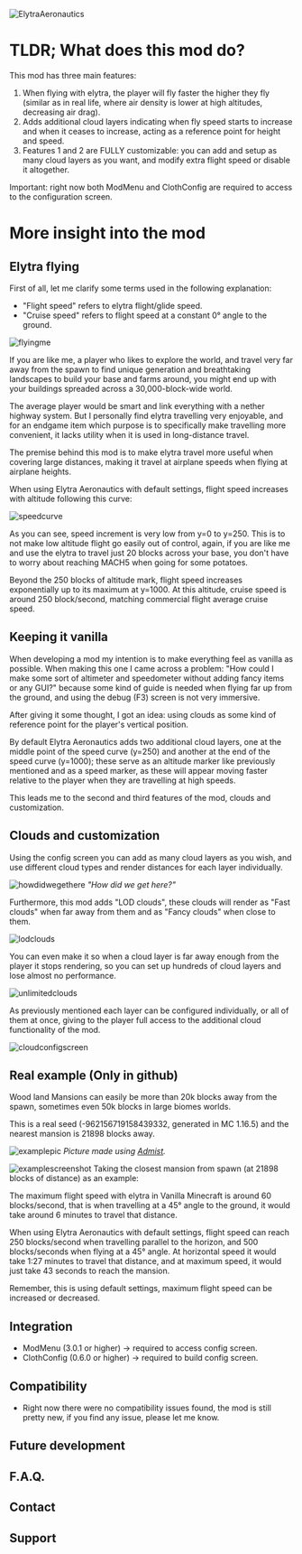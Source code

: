 ![ElytraAeronautics](https://media.discordapp.net/attachments/754495868861677628/927260411785539604/ean2.png?width=1289&height=255)

# TLDR; What does this mod do?

This mod has three main features:
1. When flying with elytra, the player will fly faster the higher they fly (similar as in real life, where air density is lower at high altitudes, decreasing air drag).
2. Adds additional cloud layers indicating when fly speed starts to increase and when it ceases to increase, acting as a reference point for height and speed.
3. Features 1 and 2 are FULLY customizable: you can add and setup as many cloud layers as you want, and modify extra flight speed or disable it altogether.

Important: right now both ModMenu and ClothConfig are required to access to the configuration screen.

# More insight into the mod

## Elytra flying
First of all, let me clarify some terms used in the following explanation:
- "Flight speed" refers to elytra flight/glide speed.
- "Cruise speed" refers to flight speed at a constant 0° angle to the ground.

![flyingme](https://media.discordapp.net/attachments/754495868861677628/927264908012302367/best2.png?width=1618&height=910)

If you are like me, a player who likes to explore the world, and travel very far away from the spawn to find unique generation and breathtaking landscapes to build your base and farms around, you might end up with your buildings spreaded across a 30,000-block-wide world.

The average player would be smart and link everything with a nether highway system. But I personally find elytra travelling very enjoyable, and for an endgame item which purpose is to specifically make travelling more convenient, it lacks utility when it is used in long-distance travel. 

The premise behind this mod is to make elytra travel more useful when covering large distances, making it travel at airplane speeds when flying at airplane heights.

When using Elytra Aeronautics with default settings, flight speed increases with altitude following this curve:

![speedcurve](https://media.discordapp.net/attachments/754495868861677628/926964552552300624/eanGraph.png?width=1249&height=910)

As you can see, speed increment is very low from y=0 to y=250. 
This is to not make low altitude flight go easily out of control, again, if you are like me and use the elytra to travel just 20 blocks across your base, you don't have to worry about reaching MACH5 when going for some potatoes. 

Beyond the 250 blocks of altitude mark, flight speed increases exponentially up to its maximum at y=1000. At this altitude, cruise speed is around 250 block/second, matching commercial flight average cruise speed.

## Keeping it vanilla
When developing a mod my intention is to make everything feel as vanilla as possible. When making this one I came across a problem: "How could I make some sort of altimeter and speedometer without adding fancy items or any GUI?" because some kind of guide is needed when flying far up from the ground, and using the debug (F3) screen is not very immersive.

After giving it some thought, I got an idea: using clouds as some kind of reference point for the player's vertical position.

By default Elytra Aeronautics adds two additional cloud layers, one at the middle point of the speed curve (y=250) and another at the end of the speed curve (y=1000); 
these serve as an altitude marker like previously mentioned and as a speed marker, as these will appear moving faster relative to the player when they are travelling at high speeds.

This leads me to the second and third features of the mod, clouds and customization.

## Clouds and customization

Using the config screen you can add as many cloud layers as you wish, and use different cloud types and render distances for each layer individually.

![howdidwegethere](https://cdn.discordapp.com/attachments/754495868861677628/927174474787348530/2022-01-02_13.19.34.png)
_"How did we get here?"_

Furthermore, this mod adds "LOD clouds", these clouds will render as "Fast clouds" when far away from them and as "Fancy clouds" when close to them.

![lodclouds](src/main/resources/assets/elytra_aeronautics/test2.GIF)

You can even make it so when a cloud layer is far away enough from the player it stops rendering, so you can set up hundreds of cloud layers and lose almost no performance.

![unlimitedclouds](postResources/layers.GIF)

As previously mentioned each layer can be configured individually, or all of them at once, giving to the player full access to the additional cloud functionality of the mod.

![cloudconfigscreen](https://media.discordapp.net/attachments/754495868861677628/927180129971601448/unknown.png?width=1290&height=701)

## Real example (Only in github)
Wood land Mansions can easily be more than 20k blocks away from the spawn, sometimes even 50k blocks in large biomes worlds. 

This is a real seed (-962156719158439332, generated in MC 1.16.5) and the nearest mansion is 21898 blocks away.

![examplepic](https://cdn.discordapp.com/attachments/754495868861677628/927030132806418512/example2.png)
_Picture made using [Admist](https://github.com/toolbox4minecraft/amidst)._

![examplescreenshot](https://cdn.discordapp.com/attachments/754495868861677628/927025278998437908/unknown.png)
Taking the closest mansion from spawn (at 21898 blocks of distance) as an example:

The maximum flight speed with elytra in Vanilla Minecraft is around 60 blocks/second, that is when travelling at a 45° angle to the ground, it would take around 6 minutes to travel that distance.

When using Elytra Aeronautics with default settings, flight speed can reach 250 blocks/second when travelling parallel to the horizon, and 500 blocks/seconds when flying at a 45° angle. At horizontal speed it would take 1:27 minutes to travel that distance, and at maximum speed, it would just take 43 seconds to reach the mansion.

Remember, this is using default settings, maximum flight speed can be increased or decreased.

## Integration
- ModMenu (3.0.1 or higher) -> required to access config screen.
- ClothConfig (0.6.0 or higher) -> required to build config screen.

## Compatibility
- Right now there were no compatibility issues found, the mod is still pretty new, if you find any issue, please let me know.  

## Future development

## F.A.Q.

## Contact

## Support

